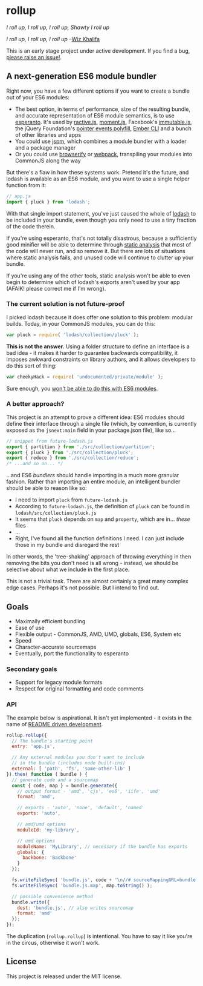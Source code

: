 # rollup

*I roll up, I roll up, I roll up, Shawty I roll up*

*I roll up, I roll up, I roll up* &ndash;[Wiz Khalifa](https://www.youtube.com/watch?v=UhQz-0QVmQ0)

This is an early stage project under active development. If you find a bug, [please raise an issue!](https://github.com/rollup/rollup/issues).


## A next-generation ES6 module bundler

Right now, you have a few different options if you want to create a bundle out of your ES6 modules:

* The best option, in terms of performance, size of the resulting bundle, and accurate representation of ES6 module semantics, is to use [esperanto](http://esperantojs.org). It's used by [ractive.js](http://ractivejs.org), [moment.js](http://momentjs.com/), Facebook's [immutable.js](https://github.com/facebook/immutable-js), the jQuery Foundation's [pointer events polyfill](https://github.com/jquery/PEP), [Ember CLI](http://www.ember-cli.com/) and a bunch of other libraries and apps
* You could use [jspm](http://jspm.io/), which combines a module bundler with a loader and a package manager
* Or you could use [browserify](http://browserify.org/) or [webpack](http://webpack.github.io/), transpiling your modules into CommonJS along the way

But there's a flaw in how these systems work. Pretend it's the future, and lodash is available as an ES6 module, and you want to use a single helper function from it:

```js
// app.js
import { pluck } from 'lodash';
```

With that single import statement, you've just caused the whole of [lodash](https://lodash.com/) to be included in your bundle, even though you only need to use a tiny fraction of the code therein.

If you're using esperanto, that's not totally disastrous, because a sufficiently good minifier will be able to determine through [static analysis](http://en.wikipedia.org/wiki/Static_program_analysis) that most of the code will never run, and so remove it. But there are lots of situations where static analysis fails, and unused code will continue to clutter up your bundle.

If you're using any of the other tools, static analysis won't be able to even begin to determine which of lodash's exports aren't used by your app (AFAIK! please correct me if I'm wrong).


### The current solution is not future-proof

I picked lodash because it does offer one solution to this problem: modular builds. Today, in your CommonJS modules, you can do this:

```js
var pluck = require( 'lodash/collection/pluck' );
```

**This is not the answer.** Using a folder structure to define an interface is a bad idea - it makes it harder to guarantee backwards compatibility, it imposes awkward constraints on library authors, and it allows developers to do this sort of thing:

```js
var cheekyHack = require( 'undocumented/private/module' );
```

Sure enough, you [won't be able to do this with ES6 modules](https://github.com/esperantojs/esperanto/issues/68#issuecomment-73302346).


### A better approach?

This project is an attempt to prove a different idea: ES6 modules should define their interface through a single file (which, by convention, is currently exposed as the `jsnext:main` field in your package.json file), like so...

```js
// snippet from future-lodash.js
export { partition } from './src/collection/partition';
export { pluck } from './src/collection/pluck';
export { reduce } from './src/collection/reduce';
/* ...and so on... */
```

...and ES6 *bundlers* should handle importing in a much more granular fashion. Rather than importing an entire module, an intelligent bundler should be able to reason like so:

* I need to import `pluck` from `future-lodash.js`
* According to `future-lodash.js`, the definition of `pluck` can be found in `lodash/src/collection/pluck.js`
* It seems that `pluck` depends on `map` and `property`, which are in... *these* files
* ...
* Right, I've found all the function definitions I need. I can just include those in my bundle and disregard the rest

In other words, the 'tree-shaking' approach of throwing everything in then removing the bits you don't need is all wrong - instead, we should be selective about what we include in the first place.

This is not a trivial task. There are almost certainly a great many complex edge cases. Perhaps it's not possible. But I intend to find out.


## Goals

* Maximally efficient bundling
* Ease of use
* Flexible output - CommonJS, AMD, UMD, globals, ES6, System etc
* Speed
* Character-accurate sourcemaps
* Eventually, port the functionality to esperanto

### Secondary goals

* Support for legacy module formats
* Respect for original formatting and code comments


### API

The example below is aspirational. It isn't yet implemented - it exists in the name of [README driven development](http://tom.preston-werner.com/2010/08/23/readme-driven-development.html).

```js
rollup.rollup({
  // The bundle's starting point
  entry: 'app.js',

  // Any external modules you don't want to include
  // in the bundle (includes node built-ins)
  external: [ 'path', 'fs', 'some-other-lib' ]
}).then( function ( bundle ) {
  // generate code and a sourcemap
  const { code, map } = bundle.generate({
    // output format - 'amd', 'cjs', 'es6', 'iife', 'umd'
    format: 'amd',

    // exports - 'auto', 'none', 'default', 'named'
    exports: 'auto',

    // amd/umd options
    moduleId: 'my-library',

    // umd options
    moduleName: 'MyLibrary', // necessary if the bundle has exports
    globals: {
      backbone: 'Backbone'
    }
  });

  fs.writeFileSync( 'bundle.js', code + '\n//# sourceMappingURL=bundle.js.map' );
  fs.writeFileSync( 'bundle.js.map', map.toString() );

  // possible convenience method
  bundle.write({
    dest: 'bundle.js', // also writes sourcemap
    format: 'amd'
  });
});
```

The duplication (`rollup.rollup`) is intentional. You have to say it like you're in the circus, otherwise it won't work.


## License

This project is released under the MIT license.
